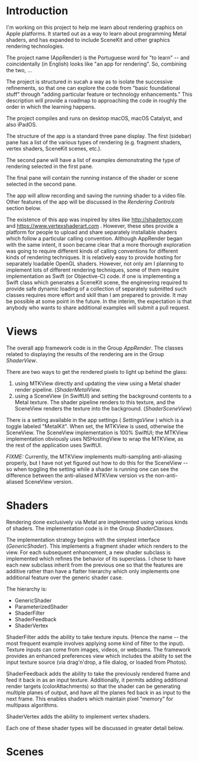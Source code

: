 
Introduction
============

I'm working on this project to help me learn about rendering graphics on Apple platforms.  It started out as a way to learn about programming Metal shaders, and has expanded to include SceneKit and other graphics rendering technologies.

The project name (AppRender) is the Portuguese word for "to learn" -- and coincidentally (in English) looks like "an app for rendering".  So, combining the two, ...

The project is structured in sucah a way as to isolate the successive refinements, so that one can explore the code from "basic foundational stuff" through "adding particular feature or technology enhancements."  This description will provide a roadmap to approaching the code in roughly the order in which the learning happens.

The project compiles and runs on desktop macOS, macOS Catalyst, and also iPadOS.

The structure of the app is a standard three pane display.  The first (sidebar) pane has a list of the various types of rendering (e.g. fragment shaders, vertex shaders, SceneKit scenes, etc.).

The second pane will have a list of examples demonstrating the type of rendering selected in the first pane.

The final pane will contain the running instance of the shader or scene selected in the second pane.

The app will allow recording and saving the running shader to a video file.  Other features of the app will be discussed in the *Rendering Controls* section below.

The existence of this app was inspired by sites like http://shadertoy.com and https://www.vertexshaderart.com .  However, these sites provide a platform for people to upload and share separately installable shaders which follow a particular calling convention.  Although AppRender began with the same intent, it soon became clear that a more thorough exploration was going to require different kinds of calling conventions for different kinds of rendering techniques.  It is relatively easy to provide hosting for separately loadable OpenGL shaders.  However, not only am I planning to implement lots of different rendering techniques, some of them require implementation as Swift (or Objective-C) code.  if one is implementing a Swift class which generates a SceneKit scene, the engineering required to provide safe dynamic loading of a collection of separately submitted such classes requires more effort and skill than I am prepared to provide.  It may be possible at some point in the future.  In the interim, the expectation is that anybody who wants to share additional examples will submit a pull request.

Views
=====

The overall app framework code is in the Group *AppRender*.  The classes related to displaying the results of the rendering are in the Group *ShaderView*.

There are two ways to get the rendered pixels to light up behind the glass: 
  1) using MTKView directly and updating the view using a Metal shader render pipeline. (*ShaderMetalView*.
  2) using a SceneView (in SwiftUI) and setting the background contents to a Metal texture.  The shader pipeline renders to this texture, and the SceneView renders the texture into the background.  (*ShaderSceneView*)
  
There is a setting available in the app settings ( *SettingsView* ) which is a toggle labeled "MetalKit".  When set, the MTKView is used, otherwise the SceneView.  The SceneView implementation is 100% SwiftUI; the MTKView implementation obviously uses NSHostingView to wrap the MTKView, as the rest of the application uses SwiftUI.

*FIXME:*  Currently, the MTKView implements multi-sampling anti-aliasing properly, but I have not yet figured out how to do this for the SceneView -- so when toggling the setting while a shader is running one can see the difference between the anti-aliased MTKView version vs the non-anti-aliased SceneView version.  

Shaders
=======

Rendering done exclusively via Metal are implemented using various kinds of shaders.  The implementation code is in the Group *ShaderClasses*.  

The implementation strategy begins with the simplest interface (*GenericShader*).  This implements a fragment shader which renders to the view.  For each subsequent enhancement, a new shader subclass is implemented which refines the behavior of its superclass.  I chose to have each new subclass inherit from the previous one so that the features are additive rather than have a flatter hierarchy which only implements one additional feature over the generic shader case.

The hierarchy is: 

  - GenericShader
  - ParameterizedShader
  - ShaderFilter
  - ShaderFeedback
  - ShaderVertex
  
ShaderFilter adds the ability to take texture inputs.  (Hence the name -- the most frequent example involves applying some kind of filter to the input).  Texture inputs can come from images, videos, or webcams.  The framework provides an enhanced preferences view which includes the ability to set the input texture source (via drag'n'drop, a file dialog, or loaded from Photos).

ShaderFeedback adds the ability to take the previously rendered frame and feed it back in as an input texture.  Additionally, it permits adding additional render targets (colorAttachments) so that the shader can be generating multiple planes of output, and have all the planes fed back in as input to the next frame.  This enables shaders which maintain pixel "memory" for multipass algorithms.

ShaderVertex adds the ability to implement vertex shaders.  

Each one of these shader types will be discussed in greater detail below.

Scenes
======
